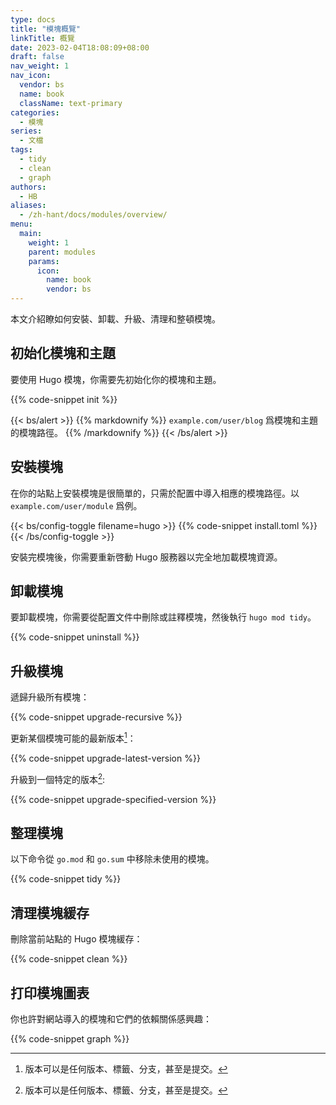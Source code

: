 ```yaml
---
type: docs
title: "模塊概覽"
linkTitle: 概覽
date: 2023-02-04T18:08:09+08:00
draft: false
nav_weight: 1
nav_icon:
  vendor: bs
  name: book
  className: text-primary
categories:
  - 模塊
series:
  - 文檔
tags:
  - tidy
  - clean
  - graph
authors:
  - HB
aliases:
  - /zh-hant/docs/modules/overview/
menu:
  main:
    weight: 1
    parent: modules
    params:
      icon:
        name: book
        vendor: bs
---
```


本文介紹瞭如何安裝、卸載、升級、清理和整頓模塊。

<!--more-->

## 初始化模塊和主題

要使用 Hugo 模塊，你需要先初始化你的模塊和主題。

{{% code-snippet init %}}

{{< bs/alert >}}
{{% markdownify %}}
`example.com/user/blog` 爲模塊和主題的模塊路徑。
{{% /markdownify %}}
{{< /bs/alert >}}

## 安裝模塊

在你的站點上安裝模塊是很簡單的，只需於配置中導入相應的模塊路徑。以 `example.com/user/module` 爲例。

{{< bs/config-toggle filename=hugo >}}
{{% code-snippet install.toml %}}
{{< /bs/config-toggle >}}

安裝完模塊後，你需要重新啓動 Hugo 服務器以完全地加載模塊資源。

## 卸載模塊

要卸載模塊，你需要從配置文件中刪除或註釋模塊，然後執行 `hugo mod tidy`。

{{% code-snippet uninstall %}}

## 升級模塊

遞歸升級所有模塊：

{{% code-snippet upgrade-recursive %}}

更新某個模塊可能的最新版本[^1]：

{{% code-snippet upgrade-latest-version %}}

升級到一個特定的版本[^1]:

{{% code-snippet upgrade-specified-version %}}

[^1]: 版本可以是任何版本、標籤、分支，甚至是提交。

## 整理模塊

以下命令從 `go.mod` 和 `go.sum` 中移除未使用的模塊。

{{% code-snippet tidy %}}

## 清理模塊緩存

刪除當前站點的 Hugo 模塊緩存：

{{% code-snippet clean %}}

## 打印模塊圖表

你也許對網站導入的模塊和它們的依賴關係感興趣：

{{% code-snippet graph %}}
